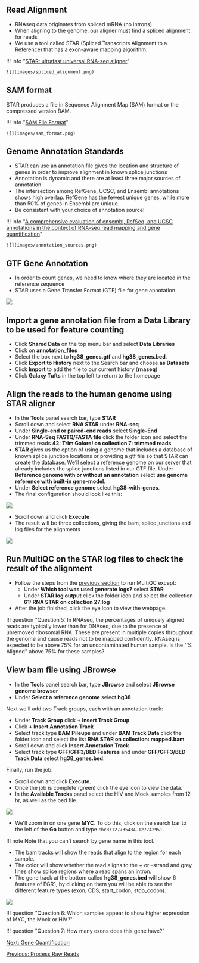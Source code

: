 ## Read Alignment


- RNAseq data originates from spliced mRNA (no introns)
- When aligning to the genome, our aligner must find a spliced alignment for reads
- We use a tool called STAR (Spliced Transcripts Alignment to a Reference) that has a exon-aware mapping algorithm.

!!! info "[STAR: ultrafast universal RNA-seq aligner](https://www.ncbi.nlm.nih.gov/pmc/articles/PMC3530905/)"

    ![](images/spliced_alignment.png)


## SAM format
STAR produces a file in Sequence Alignment Map (SAM) format or the compressed version BAM.

!!! info "[SAM File Format](https://sites.google.com/a/broadinstitute.org/legacy-gatk-forum-discussions/dictionary/11014-SAM-BAM-CRAM-Mapped-sequence-data-formats)"

    ![](images/sam_format.png)


## Genome Annotation Standards

- STAR can use an annotation file gives the location and structure of genes in order to improve alignment in known splice junctions 
- Annotation is dynamic and there are at least three major sources of annotation 
- The intersection among RefGene, UCSC, and Ensembl annotations shows high overlap. RefGene has the fewest unique genes, while more than 50% of genes in Ensembl are unique. 
- Be consistent with your choice of annotation source! 

!!! info "[A comprehensive evaluation of ensembl, RefSeq, and UCSC annotations in the context of RNA-seq read mapping and gene quantification](https://bmcgenomics.biomedcentral.com/articles/10.1186/s12864-015-1308-8)"

    ![](images/annotation_sources.png)


## GTF Gene Annotation 

- In order to count genes, we need to know where they are located in the reference sequence
- STAR uses a Gene Transfer Format (GTF) file for gene annotation 

![](images/gtf_format.png)


## Import a gene annotation file from a Data Library to be used for feature counting

- Click **Shared Data** on the top menu bar and select **Data Libraries**
- Click on **annotation_files** 
- Select the box next to **hg38_genes.gtf** and **hg38_genes.bed**.
- Click **Export to History** next to the Search bar and choose **as Datasets**
- Click **Import** to add the file to our current history (**rnaseq**)
- Click **Galaxy Tufts** in the top left to return to the homepage

## Align the reads to the human genome using STAR aligner

- In the **Tools** panel search bar, type **STAR**
- Scroll down and select **RNA STAR** under **RNA-seq**
- Under **Single-end or paired-end reads** select **Single-End**
- Under **RNA-Seq FASTQ/FASTA file** click the folder icon and select the trimmed reads **42: Trim Galore! on collection 7: trimmed reads**
- **STAR** gives us the option of using a genome that includes a database of known splice junction locations or providing a gtf file so that STAR can create the database. We’ll select a reference genome on our server that already includes the splice junctions listed in our GTF file. Under **Reference genome with or without an annotation** select **use genome reference with built-in gene-model**.
- Under **Select reference genome** select **hg38-with-genes**.
- The final configuration should look like this: 

![](images/STARconfig.png)

- Scroll down and click **Execute**
- The result will be three collections, giving the bam, splice junctions and log files for the alignments

![](images/STARresult.png)

## Run MultiQC on the STAR log files to check the result of the alignment

- Follow the steps from the [previous section](./02_Process_raw_reads.md) to run MultiQC except: 
	- Under **Which tool was used generate logs?**  select **STAR**
	- Under **STAR log output** click the folder icon and select the collection **61: RNA STAR on collection 27:log**
- After the job finished, click the eye icon to view the webpage.

!!! question "Question 5: In RNAseq, the percentages of uniquely aligned reads are typically lower than for DNAseq, due to the presence of unremoved ribosomal RNA. These are present in multiple copies throughout the genome and cause reads not to be mapped confidently. RNAseq is expected to be above 75% for an uncontaminated human sample. Is the "% Aligned" above 75% for these samples? 


## View bam file using JBrowse

- In the **Tools** panel search bar, type **JBrowse** and select **JBrowse genome browser**
- Under **Select a reference genome** select **hg38**

Next we'll add two Track groups, each with an annotation track:

- Under **Track Group** click **+ Insert Track Group**
- Click **+ Insert Annotation Track**
- Select track type **BAM Pileups** and under **BAM Track Data** click the folder icon and select the list **RNA STAR on collection: mapped.bam**
- Scroll down and click **Insert Annotation Track**
- Select track type **GFF/GFF3/BED Features** and under **GFF/GFF3/BED Track Data** select **hg38_genes.bed**.

Finally, run the job:
- Scroll down and click **Execute**.
- Once the job is complete (green) click the eye icon to view the data. 
- In the **Available Tracks** panel select the HIV and Mock samples from 12 hr, as well as the bed file.

![](images/jbrowse_available_tracks.png)

- We'll zoom in on one gene **MYC**. To do this, click on the search bar to the left of the **Go** button and type `chr8:127735434-127742951`. 

!!! note
    Note that you can't search by gene name in this tool.
    
- The bam tracks will show the reads that align to the region for each sample. 
- The color will show whether the read aligns to the + or –strand and grey lines show splice regions where a read spans an intron. 
- The gene track at the bottom called **hg38_genes.bed** will show 6 features of EGR1, by clicking on them you will be able to see the different feature types (exon, CDS, start_codon, stop_codon).

![](images/jbrowse_myc.png)

	
!!! question "Question 6: Which samples appear to show higher expression of MYC, the Mock or HIV?"
	

!!! question "Question 7: How many exons does this gene have?"


[Next: Gene Quantification](04_Gene_quantification.md)

[Previous: Process Raw Reads](01_Introduction_and_Setup_noqual.md)
	

